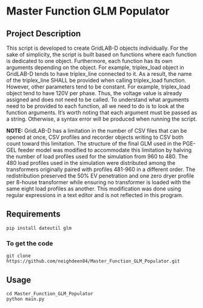 # Master Function GLM Populator

## Project Description
This script is developed to create GridLAB-D objects individually. For the sake of simplicity, the script is built based on functions where each function is dedicated to one object. Furthermore, each function has its own arguments depending on the object. For example, triplex_load object in GridLAB-D tends to have triplex_line connected to it. As a result, the name of the triplex_line SHALL be provided when calling triplex_load function. However, other parameters tend to be constant. For example, triplex_load object tend to have 120V per phase. Thus, the voltage value is already assigned and does not need to be called. To understand what arguments need to be provided to each function, all we need to do is to look at the function arguments. It’s worth noting that each argument must be passed as a string. Otherwise, a syntax error will be produced when running the script.

**NOTE:** GridLAB-D has a limitation in the number of CSV files that can be opened at once, CSV profiles and recorder objects writing to CSV both count toward this limitation. The structure of the final GLM used in the PGE-GEL feeder model was modified to accommodate this limitation by halving the number of load profiles used for the simulation from 960 to 480. The 480 load profiles used in the simulation were distributed among the transformers originally paired with profiles 481-960 in a different order. The redistribution preserved the 50% EV penetration and one zero dryer profile per 8-house transformer while ensuring no transformer is loaded with the same eight load profiles as another. This modification was done using regular expressions in a text editor and is not reflected in this program.


## Requirements
```
pip install dateutil glm
```

### To get the code
```
git clone https://github.com/neighdeen84/Master_Function_GLM_Populator.git
```


## Usage
```
cd Master_Function_GLM_Populator
python main.py
```
